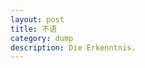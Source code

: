 ```yaml
---
layout: post
title: 不语
category: dump
description: Die Erkenntnis.
---
```


[yyysjz1997]:    http://yyysjz1997.github.io  "yyysjz1997"
